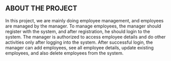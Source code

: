 ## ABOUT THE PROJECT 
In this project, we are mainly doing employee management, and employees are managed by the manager. To manage employees, the manager should register with the system, and after registration, he should login to the system. The manager is authorized to access employee details and do other activities only after logging into the system. After successful login, the manager can add employees, see all employee details, update existing employees, and also delete employees from the system.

